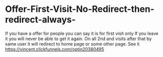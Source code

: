 # Offer-First-Visit-No-Redirect-then-redirect-always-
If you have a offer for people you can say it is for first visit only If you leave it you will never be able to get it again. On all 2nd and visits after that by same user it will redirect to home page or some other page.
See it https://vincent.clickfunnels.com/optin20380495
